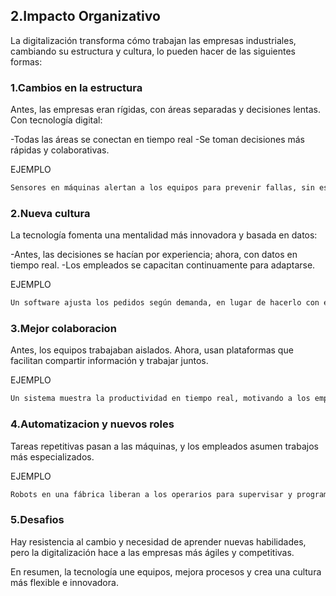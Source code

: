 ## 2.Impacto Organizativo

La digitalización transforma cómo trabajan las empresas industriales, cambiando su estructura y cultura, lo pueden hacer de las siguientes formas:

### 1.Cambios en la estructura
Antes, las empresas eran rígidas, con áreas separadas y decisiones lentas. Con tecnología digital:

-Todas las áreas se conectan en tiempo real
-Se toman decisiones más rápidas y colaborativas.

EJEMPLO
``` bash
Sensores en máquinas alertan a los equipos para prevenir fallas, sin esperar aprobaciones largas.
```

### 2.Nueva cultura
La tecnología fomenta una mentalidad más innovadora y basada en datos:

-Antes, las decisiones se hacían por experiencia; ahora, con datos en tiempo real.
-Los empleados se capacitan continuamente para adaptarse.

EJEMPLO
``` bash
Un software ajusta los pedidos según demanda, en lugar de hacerlo con estimaciones.
```

### 3.Mejor colaboracion
Antes, los equipos trabajaban aislados. Ahora, usan plataformas que facilitan compartir información y trabajar juntos.

EJEMPLO
``` bash
Un sistema muestra la productividad en tiempo real, motivando a los empleados a mejorar.
```

### 4.Automatizacion y nuevos roles
Tareas repetitivas pasan a las máquinas, y los empleados asumen trabajos más especializados.

EJEMPLO
``` bash
Robots en una fábrica liberan a los operarios para supervisar y programar las máquinas.
``` 
### 5.Desafios
Hay resistencia al cambio y necesidad de aprender nuevas habilidades, pero la digitalización hace a las empresas más ágiles y competitivas.

En resumen, la tecnología une equipos, mejora procesos y crea una cultura más flexible e innovadora.
